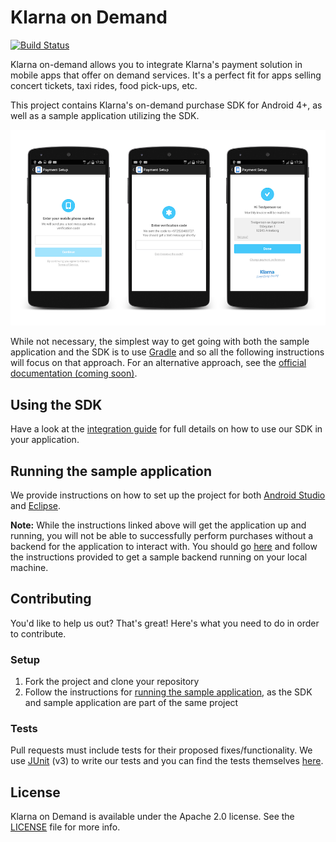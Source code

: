 # Klarna on Demand
[![Build Status](https://travis-ci.org/yuval-netanel/klarna-on-demand-android.svg?branch=master)](https://travis-ci.org/yuval-netanel/klarna-on-demand-android)

Klarna on-demand allows you to integrate Klarna's payment solution in mobile apps that offer on demand services. It's a perfect fit for apps selling concert tickets, taxi rides, food pick-ups, etc.

This project contains Klarna's on-demand purchase SDK for Android 4+, as well as a sample application utilizing the SDK.

![It's Klarna in your App](screenshot.png)

While not necessary, the simplest way to get going with both the sample application and the SDK is to use [Gradle](https://www.gradle.org/) and so all the following instructions will focus on that approach. For an alternative approach, see the [official documentation (coming soon)](http://developers.klarna.com).

## Using the SDK
Have a look at the [integration guide](doc/integration.md) for full details on how to use our SDK in your application.

<a name="running_the_application"></a>
## Running the sample application
We provide instructions on how to set up the project for both [Android Studio](doc/running-android-studio.md) and [Eclipse](doc/running-eclipse.md).

**Note:** While the instructions linked above will get the application up and running, you will not be able to successfully perform purchases without a backend for the application to interact with. You should go [here](https://github.com/klarna/sample-app-backend) and follow the instructions provided to get a sample backend running on your local machine.

## Contributing
You'd like to help us out? That's great! Here's what you need to do in order to contribute.

### Setup

1. Fork the project and clone your repository
2. Follow the instructions for [running the sample application](#running_the_application), as the SDK and sample application are part of the same project

### Tests
Pull requests must include tests for their proposed fixes/functionality. We use [JUnit](http://junit.org/) (v3) to write our tests and you can find the tests themselves [here](klarna-on-demand/src/androidTest/java/com/klarna/ondemand).

## License
Klarna on Demand is available under the Apache 2.0 license. See the [LICENSE](./LICENSE) file for more info.